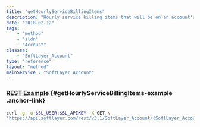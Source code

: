 ```yaml
---
title: "getHourlyServiceBillingItems"
description: "Hourly service billing items that will be on an account's next invoice."
date: "2018-02-12"
tags:
    - "method"
    - "sldn"
    - "Account"
classes:
    - "SoftLayer_Account"
type: "reference"
layout: "method"
mainService : "SoftLayer_Account"
---
```


### [REST Example](#getHourlyServiceBillingItems-example) <a href="/article/rest/"><i class="fas fa-question"></i></a> {#getHourlyServiceBillingItems-example .anchor-link} 
```bash
curl -g -u $SL_USER:$SL_APIKEY -X GET \
'https://api.softlayer.com/rest/v3.1/SoftLayer_Account/{SoftLayer_AccountID}/getHourlyServiceBillingItems'
```
